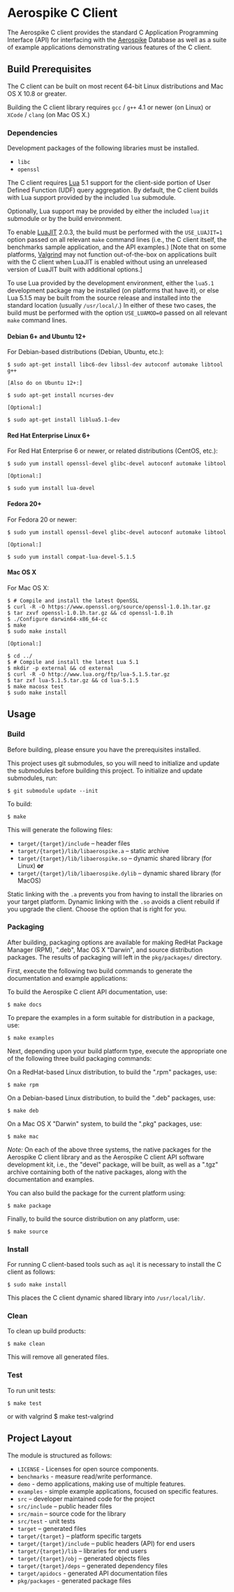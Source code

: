 # Aerospike C Client

The Aerospike C client provides the standard C Application Programming
Interface (API) for interfacing with the [Aerospike](http://aerospike.com)
Database as well as a suite of example applications demonstrating various
features of the C client.

## Build Prerequisites

The C client can be built on most recent 64-bit Linux distributions
and Mac OS X 10.8 or greater.

Building the C client library requires `gcc` / `g++` 4.1 or newer (on
Linux) or `XCode` / `clang` (on Mac OS X.)

### Dependencies

Development packages of the following libraries must be installed.

- `libc`
- `openssl`

The C client requires [Lua](http://www.lua.org) 5.1 support for the
client-side portion of User Defined Function (UDF) query aggregation.
By default, the C client builds with Lua support provided by the
included `lua` submodule.

Optionally, Lua support may be provided by either the included `luajit`
submodule or by the build environment.

To enable [LuaJIT](http://luajit.org) 2.0.3, the build must be performed
with the `USE_LUAJIT=1` option passed on all relevant `make` command
lines (i.e., the C client itself, the benchmarks sample application, and
the API examples.) [Note that on some platforms, [Valgrind](http://www.valgrind.org)
may not function out-of-the-box on applications built with the C client
when LuaJIT is enabled without using an unreleased version of LuaJIT
built with additional options.]

To use Lua provided by the development environment, either the `lua5.1`
development package may be installed (on platforms that have it), or
else Lua 5.1.5 may be built from the source release and installed into
the standard location (usually `/usr/local/`.) In either of these two
cases, the build must be performed with the option `USE_LUAMOD=0` passed
on all relevant `make` command lines.

#### Debian 6+ and Ubuntu 12+

For Debian-based distributions (Debian, Ubuntu, etc.):

	$ sudo apt-get install libc6-dev libssl-dev autoconf automake libtool g++

	[Also do on Ubuntu 12+:]

	$ sudo apt-get install ncurses-dev

	[Optional:]

	$ sudo apt-get install liblua5.1-dev

#### Red Hat Enterprise Linux 6+

For Red Hat Enterprise 6 or newer, or related distributions (CentOS, etc.):

	$ sudo yum install openssl-devel glibc-devel autoconf automake libtool

	[Optional:]

	$ sudo yum install lua-devel

#### Fedora 20+

For Fedora 20 or newer:

	$ sudo yum install openssl-devel glibc-devel autoconf automake libtool

	[Optional:]

	$ sudo yum install compat-lua-devel-5.1.5

#### Mac OS X

For Mac OS X:

	$ # Compile and install the latest OpenSSL
	$ curl -R -O https://www.openssl.org/source/openssl-1.0.1h.tar.gz
	$ tar zxvf openssl-1.0.1h.tar.gz && cd openssl-1.0.1h
	$ ./Configure darwin64-x86_64-cc
	$ make
	$ sudo make install

	[Optional:]

	$ cd ../
	$ # Compile and install the latest Lua 5.1
	$ mkdir -p external && cd external
	$ curl -R -O http://www.lua.org/ftp/lua-5.1.5.tar.gz
	$ tar zxf lua-5.1.5.tar.gz && cd lua-5.1.5
	$ make macosx test
	$ sudo make install

## Usage

### Build

Before building, please ensure you have the prerequisites installed.

This project uses git submodules, so you will need to initialize and update the submodules before building this project. To initialize and update submodules, run:

	$ git submodule update --init

To build:

	$ make

This will generate the following files:

- `target/{target}/include` – header files
- `target/{target}/lib/libaerospike.a` – static archive
- `target/{target}/lib/libaerospike.so` – dynamic shared library (for Linux)
  **or**
- `target/{target}/lib/libaerospike.dylib` – dynamic shared library (for MacOS)

Static linking with the `.a` prevents you from having to install the libraries on your target platform. Dynamic linking with the `.so` avoids a client rebuild if you upgrade the client. Choose the option that is right for you.

### Packaging

After building, packaging options are available for making RedHat
Package Manager (RPM), ".deb", Mac OS X "Darwin", and source
distribution packages.  The results of packaging will left in the
`pkg/packages/` directory.

First, execute the following two build commands to generate the
documentation and example applications:

To build the Aerospike C client API documentation, use:

	$ make docs

To prepare the examples in a form suitable for distribution in a package, use:

	$ make examples

Next, depending upon your build platform type, execute the appropriate
one of the following three build packaging commands:

On a RedHat-based Linux distribution, to build the ".rpm" packages, use:

	$ make rpm

On a Debian-based Linux distribution, to build the ".deb" packages, use:

	$ make deb

On a Mac OS X "Darwin" system, to build the ".pkg" packages, use:

	$ make mac

*Note:* On each of the above three systems, the native packages for the
Aerospike C client library and as the Aerospike C client API software
development kit, i.e., the "devel" package, will be built, as well as a
".tgz" archive containing both of the native packages, along with the
documentation and examples.

You can also build the package for the current platform using:

	$ make package

Finally, to build the source distribution on any platform, use:

	$ make source

### Install

For running C client-based tools such as `aql` it is necessary to
install the C client as follows:

	$ sudo make install

This places the C client dynamic shared library into `/usr/local/lib/`.

### Clean

To clean up build products:

	$ make clean

This will remove all generated files.

### Test

To run unit tests:

	$ make test

or with valgrind
	$ make test-valgrind

## Project Layout

The module is structured as follows:

- `LICENSE` - Licenses for open source components.
- `benchmarks` - measure read/write performance.
- `demo` - demo applications, making use of multiple features.
- `examples` - simple example applications, focused on specific features.
- `src` – developer maintained code for the project
- `src/include` – public header files
- `src/main` – source code for the library
- `src/test` - unit tests
- `target` – generated files
- `target/{target}` – platform specific targets
- `target/{target}/include` – public headers (API) for end users
- `target/{target}/lib` – libraries for end users
- `target/{target}/obj` – generated objects files
- `target/{target}/deps` – generated dependency files
- `target/apidocs` - generated API documentation files
- `pkg/packages` - generated package files

